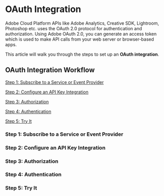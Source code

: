 # OAuth Integration

Adobe Cloud Platform APIs like Adobe Analytics, Creative SDK, Lightroom, Photoshop etc. uses the OAuth 2.0 protocol for authentication and authorization. Using Adobe OAuth 2.0, you can generate an access token which is used to make API calls from your web server or browser-based apps.

This article will walk you through the steps to set up an **OAuth integration**.

## OAuth Integration Workflow
[Step 1: Subscribe to a Service or Event Provider](#step-1-subscribe-to-a-service-or-event-provider)

[Step 2: Configure an API Key Integration](#step-2-configure-an-api-key-integration)

[Step 3: Authorization](#step-3-authorization)

[Step 4: Authentication](#step-4-authentication)

[Step 5: Try It](#step-5-try-it)

### Step 1: Subscribe to a Service or Event Provider
### Step 2: Configure an API Key Integration
### Step 3: Authorization
### Step 4: Authentication
### Step 5: Try It

